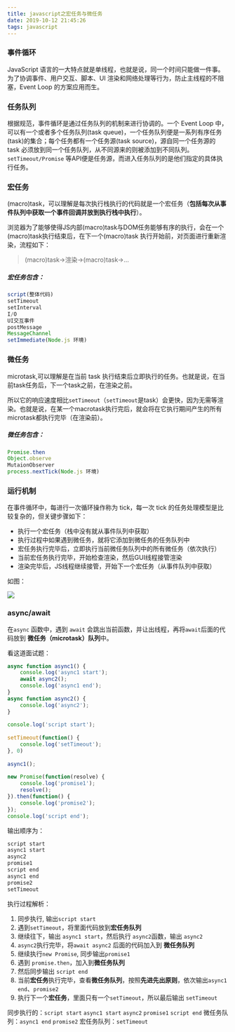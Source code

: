 ```yaml
---
title: javascript之宏任务与微任务
date: 2019-10-12 21:45:26
tags: javascript
---
```


### 事件循环

JavaScript 语言的一大特点就是单线程，也就是说，同一个时间只能做一件事。为了协调事件、用户交互、脚本、UI 渲染和网络处理等行为，防止主线程的不阻塞，Event Loop 的方案应用而生。

<!-- More -->

### 任务队列

根据规范，事件循环是通过任务队列的机制来进行协调的。一个 Event Loop 中，可以有一个或者多个任务队列(task queue)，一个任务队列便是一系列有序任务(task)的集合；每个任务都有一个任务源(task source)，源自同一个任务源的 task 必须放到同一个任务队列，从不同源来的则被添加到不同队列。`setTimeout/Promise` 等API便是任务源，而进入任务队列的是他们指定的具体执行任务。

### 宏任务

(macro)task，可以理解是每次执行栈执行的代码就是一个宏任务（**包括每次从事件队列中获取一个事件回调并放到执行栈中执行**）。

浏览器为了能够使得JS内部(macro)task与DOM任务能够有序的执行，会在一个(macro)task执行结束后，在下一个(macro)task 执行开始前，对页面进行重新渲染，流程如下：

> (macro)task->渲染->(macro)task->...

##### 宏任务包含：

```js
script(整体代码)
setTimeout
setInterval
I/O
UI交互事件
postMessage
MessageChannel
setImmediate(Node.js 环境)
```

### 微任务

microtask,可以理解是在当前 task 执行结束后立即执行的任务。也就是说，在当前task任务后，下一个task之前，在渲染之前。

所以它的响应速度相比`setTimeout`（`setTimeout`是task）会更快，因为无需等渲染。也就是说，在某一个macrotask执行完后，就会将在它执行期间产生的所有microtask都执行完毕（在渲染前）。

##### 微任务包含：

```js
Promise.then
Object.observe
MutaionObserver
process.nextTick(Node.js 环境)
```

### 运行机制

在事件循环中，每进行一次循环操作称为 tick，每一次 tick 的任务处理模型是比较复杂的，但关键步骤如下：

- 执行一个宏任务（栈中没有就从事件队列中获取）
- 执行过程中如果遇到微任务，就将它添加到微任务的任务队列中
- 宏任务执行完毕后，立即执行当前微任务队列中的所有微任务（依次执行）
- 当前宏任务执行完毕，开始检查渲染，然后GUI线程接管渲染
- 渲染完毕后，JS线程继续接管，开始下一个宏任务（从事件队列中获取）

如图：

![](运行机制.png)

### async/await

在`async` 函数中，遇到 `await` 会跳出当前函数，并让出线程，再将`await`后面的代码放到 **微任务（microtask）队列**中。

看这道面试题：

```js
async function async1() {
    console.log('async1 start');
    await async2();
    console.log('async1 end');
}
async function async2() {
    console.log('async2');
}
 
console.log('script start');
 
setTimeout(function() {
    console.log('setTimeout');
}, 0)
 
async1();
 
new Promise(function(resolve) {
    console.log('promise1');
    resolve();
}).then(function() {
    console.log('promise2');
});
console.log('script end');
```

输出顺序为：

```js
script start
async1 start
async2
promise1
script end
async1 end
promise2
setTimeout
```

执行过程解析：

1. 同步执行, 输出`script start`
2. 遇到`setTimeout`，将里面代码放到**宏任务队列**
3. 继续往下，输出 `async1 start`，然后执行 `async2`函数，输出 `async2`
4. `async2`执行完毕，将`await async2` 后面的代码加入到 **微任务队列**
5. 继续执行`new Promise`, 同步输出`promise1`
6. 遇到 `promise.then`，加入到**微任务队列**
7. 然后同步输出 `script end`
8. 当前**宏任务**执行完毕，查看**微任务队列**，按照**先进先出原则**，依次输出`async1 end`、`promise2`
9. 执行下一个**宏任务**，里面只有一个`setTimeout`，所以最后输出 `setTimeout`



同步执行的：`script start` `async1 start` `async2`  `promise1` `script end`
微任务队列：`async1 end` `promise2`
宏任务队列：`setTimeout`



